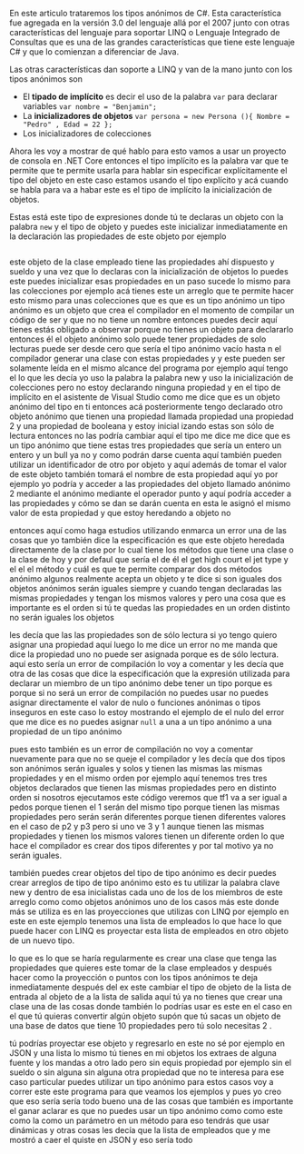 

En este articulo trataremos los tipos anónimos de C#. Esta característica fue agregada en la versión 3.0 del lenguaje allá por el 2007 junto con otras características del lenguaje para soportar LINQ o Lenguaje Integrado de Consultas que es una de las grandes características que tiene este lenguaje C# y que lo comienzan a diferenciar de Java.

Las otras características dan soporte a LINQ y van de la mano junto con los tipos anónimos son  

* El **tipado de implícito** es decir el uso de la palabra `var` para declarar variables `var nombre = "Benjamin";` 
* La **inicializadores de objetos** `var persona = new Persona (){ Nombre = "Pedro" , Edad = 22 };` 
* Los inicializadores de colecciones
  
Ahora les voy a mostrar de qué hablo para esto vamos a usar un proyecto de consola en .NET Core entonces el tipo implícito es la palabra var que te permite que te permite usarla para hablar sin especificar explícitamente el tipo del objeto en este caso estamos usando el tipo explícito y acá cuando se habla para va a habar este es el tipo de implícito la inicialización de objetos. 
  
Estas está este tipo de expresiones donde tú te declaras un objeto con la palabra `new` y el tipo de objeto y puedes este inicializar inmediatamente en la declaración las propiedades de este objeto por ejemplo 
  
  ```
  ```
  
  este objeto de la clase empleado tiene las propiedades ahí dispuesto y sueldo y una vez que lo declaras con la inicialización de objetos lo puedes este puedes inicializar esas propiedades en un paso sucede lo mismo para las colecciones por ejemplo acá tienes este un arreglo que te permite hacer esto mismo para unas colecciones que es que es un tipo anónimo un tipo anónimo es un objeto que crea el compilador en el momento de compilar un código de ser y que no no tiene un nombre entonces puedes decir aquí tienes estás obligado a observar porque no tienes un objeto para declararlo entonces él el objeto anónimo solo puede tener propiedades de solo lecturas puede ser desde cero que sería el tipo anónimo vacío hasta n el compilador generar una clase con estas propiedades y y este pueden ser solamente leída en el mismo alcance del programa por ejemplo aquí tengo el lo que les decía yo uso la palabra la palabra new y uso la inicialización de colecciones pero no estoy declarando ninguna propiedad y en el tipo de implícito en el asistente de Visual Studio como me dice que es un objeto anónimo del tipo en ti entonces acá posteriormente tengo declarado otro objeto anónimo que tienen una propiedad llamada propiedad una propiedad 2 y una propiedad de booleana y estoy inicial izando estas son sólo de lectura entonces no las podría cambiar aquí el tipo me dice me dice que es un tipo anónimo que tiene estas tres propiedades que sería un entero un entero y un bull ya no y como podrán darse cuenta aquí también pueden utilizar un identificador de otro por objeto y aquí además de tomar el valor de este objeto también tomará el nombre de esta propiedad aquí yo por ejemplo yo podría y acceder a las propiedades del objeto llamado anónimo 2 mediante el anónimo mediante el operador punto y aquí podría acceder a las propiedades y cómo se dan se darán cuenta en esta le asignó el mismo valor de esta propiedad y que estoy heredando a objeto no 
  
  entonces aquí como haga estudios utilizando enmarca un error una de las cosas que yo también dice la especificación es que este objeto heredada directamente de la clase por lo cual tiene los métodos que tiene una clase o la clase de hoy y por defaul que sería el de él el get high court el jet type y el el el método y cuál es que te permite comparar dos dos métodos anónimo algunos realmente acepta un objeto y te dice si son iguales dos objetos anónimos serán iguales siempre y cuando tengan declaradas las mismas propiedades y tengan los mismos valores y pero una cosa que es importante es el orden si tú te quedas las propiedades en un orden distinto no serán iguales los objetos  
  
  les decía que las las propiedades son de sólo lectura si yo tengo quiero asignar una propiedad aquí luego lo me dice un error no me manda que dice la propiedad uno no puede ser asignada porque es de sólo lectura. aquí esto sería un error de compilación lo voy a comentar y les decía que otra de las cosas que dice la especificación que la expresión utilizada para declarar un miembro de un tipo anónimo debe tener un tipo porque es porque si no será un error de compilación no puedes usar no puedes asignar directamente el valor de nulo o funciones anónimas o tipos inseguros en este caso lo estoy mostrando el ejemplo de el nulo del error que me dice es no puedes asignar `null` a una a un tipo anónimo a una propiedad de un tipo anónimo 
  
   pues esto también es un error de compilación no voy a comentar nuevamente para que no se queje el compilador y les decía que dos tipos son anónimos serán iguales y solos y tienen las mismas las mismas propiedades y en el mismo orden por ejemplo aquí tenemos tres tres objetos declarados que tienen las mismas propiedades pero en distinto orden si nosotros ejecutamos este código veremos que tf1 va a ser igual a pedos porque tienen el 1 serán del mismo tipo porque tienen las mismas propiedades pero serán serán diferentes porque tienen diferentes valores en el caso de p2 y p3 pero si uno ve 3 y 1 aunque tienen las mismas propiedades y tienen los mismos valores tienen un diferente orden lo que hace el compilador es crear dos tipos diferentes y por tal motivo ya no serán iguales.
  
  
   también puedes crear objetos del tipo de tipo anónimo es decir puedes crear arreglos de tipo de tipo anónimo esto es tu utilizar la palabra clave new y dentro de esa inicialistas cada uno de los de los miembros de este arreglo como como objetos anónimos uno de los casos más este donde más se utiliza es en las proyecciones que utilizas con LINQ por ejemplo en este en este ejemplo tenemos una lista de empleados lo que hace lo que puede hacer con LINQ es proyectar esta lista de empleados en otro objeto de un nuevo tipo.
   
   lo que es lo que se haría regularmente es crear una clase que tenga las propiedades que quieres este tomar de la clase empleados y después hacer como la proyección o puntos con los tipos anónimos te deja inmediatamente después del ex este cambiar el tipo de objeto de la lista de entrada al objeto de a la lista de salida  aquí tú ya no tienes que crear una clase una de las cosas donde también lo podrías usar es este en el caso en el que tú quieras convertir algún objeto supón que tú sacas un objeto de una base de datos que tiene 10 propiedades pero tú solo necesitas 2 .
   
   tú podrías proyectar ese objeto y regresarlo en este no sé por ejemplo en  JSON y una lista lo mismo tú tienes en mi objetos los extraes de alguna fuente y los mandas a otro lado pero sin equis propiedad por ejemplo sin el sueldo o sin alguna sin alguna otra propiedad que no te interesa para ese caso particular puedes utilizar un tipo anónimo para estos casos voy a correr este este programa para que veamos los ejemplos y pues yo creo que eso sería sería todo bueno una de las cosas que también es importante el ganar aclarar es que no puedes usar un tipo anónimo como como este como la como un parámetro en un método para eso tendrás que usar dinámicas y otras cosas les decía que la lista de empleados que y me mostró a caer el quiste en  JSON y eso sería todo